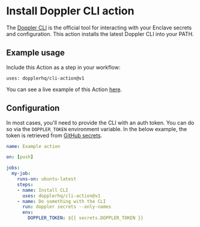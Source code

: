 # Install Doppler CLI action

The [Doppler CLI](https://github.com/DopplerHQ/cli) is the official tool for interacting with your Enclave secrets and configuration. This action installs the latest Doppler CLI into your PATH.

## Example usage

Include this Action as a step in your workflow:

```
uses: dopplerhq/cli-action@v1
```

You can see a live example of this Action [here](https://github.com/DopplerHQ/cli/blob/master/.github/workflows/cli-action.yml).

## Configuration

In most cases, you'll need to provide the CLI with an auth token. You can do so via the `DOPPLER_TOKEN` environment variable. In the below example, the token is retrieved from [GitHub secrets](https://docs.github.com/en/actions/security-guides/encrypted-secrets).

```yaml
name: Example action

on: [push]

jobs:
  my-job:
    runs-on: ubuntu-latest
    steps:
    - name: Install CLI
      uses: dopplerhq/cli-action@v1
    - name: Do something with the CLI
      run: doppler secrets --only-names
      env:
        DOPPLER_TOKEN: ${{ secrets.DOPPLER_TOKEN }}
```
